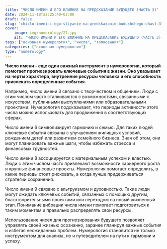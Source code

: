 ```yaml
---
title: "ЧИСЛО ИМЕНИ И ЕГО ВЛИЯНИЕ НА ПРЕДСКАЗАНИЕ БУДУЩЕГО (ЧАСТЬ 3)"
date: 2024-11-18T22:25:40+03:00
draft: false
slug: "chislo-imeni-i-ego-vliyanie-na-predskazanie-budushchego-chast-3"
cover:
    image: img/numerology/27.jpg
    alt: 'ЧИСЛО ИМЕНИ И ЕГО ВЛИЯНИЕ НА ПРЕДСКАЗАНИЕ БУДУЩЕГО (ЧАСТЬ 3)'
tags: ["основная нумерология", "числа", "толкования"]
categories: ["основная нумерология"]
type: "numerology"
---
```



**Число имени - еще один важный инструмент в нумерологии, который помогает прогнозировать ключевые события в жизни. Оно указывает на черты характера, внутренние ресурсы человека и его способность привлекать определенные события.**

Например, число имени 3 связано с творчеством и общением. Люди с этим числом часто сталкиваются с возможностями, связанными с искусством, публичными выступлениями или образовательными проектами. Нумерология подсказывает, что периоды активности этого числа можно использовать для продвижения в соответствующих сферах.

Число имени 6 символизирует гармонию и семью. Для таких людей ключевые события связаны с улучшением жилищных условий, рождением детей или развитием семейного бизнеса. Зная об этом, они могут планировать важные шаги, чтобы избежать стресса и финансовых трудностей.

Число имени 8 ассоциируется с материальным успехом и властью. Люди с этим числом часто привлекают возможности карьерного роста и крупные финансовые проекты. Нумерология помогает определить, в какие периоды стоит рисковать, а когда лучше придерживаться стратегии сохранения.

Число имени 9 связано с альтруизмом и духовностью. Такие люди могут ожидать ключевых событий, связанных с помощью другим, благотворительными проектами или переходом на новый жизненный этап. Понимание вибрации числа имени помогает подготовиться к таким моментам и правильно распределять свои ресурсы.

Использование чисел для прогнозирования будущего позволяет управлять своей жизнью осознанно, заранее планируя важные события и избегая неожиданных проблем. Нумерология становится не только инструментом для анализа, но и путеводителем на пути к гармонии и успеху.
